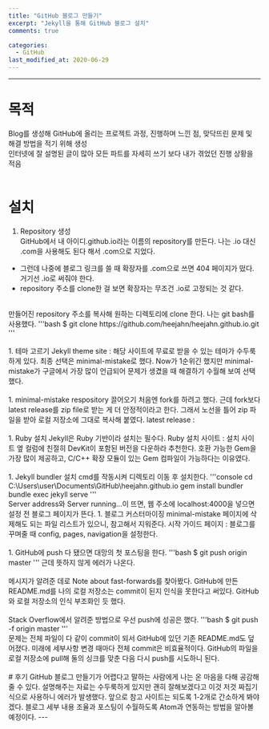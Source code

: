 ```yaml
---
title: "GitHub 블로그 만들기"
excerpt: "Jekyll을 통해 GitHub 블로그 설치"
comments: true

categories:
  - GitHub
last_modified_at: 2020-06-29
---
```

---
# 목적   
Blog를 생성해 GitHub에 올리는 프로젝트 과정, 진행하며 느낀 점, 맞닥뜨린 문제 및 해결 방법을 적기 위해 생성    
인터넷에 잘 설명된 글이 많아 모든 파트를 자세히 쓰기 보다 내가 겪었던 진행 상황을 적음   
<br>
# 설치
1. Repository 생성   
GitHub에서 내 아이디.github.io라는 이름의 repository를 만든다. 나는 .io 대신 .com을 사용해도 된다 해서 .com으로 지었다.   
* 그런데 나중에 블로그 링크를 쓸 때 확장자를 .com으로 쓰면 404 페이지가 떴다. 거기선 .io로 써줘야 한다.   
* repository 주소를 clone한 걸 보면 확장자는 무조건 .io로 고정되는 것 같다.   
<br>
만들어진 repository 주소를 복사해 원하는 디렉토리에 clone 한다.   
나는 git bash를 사용했다.
'''bash
$ git clone https://github.com/heejahn/heejahn.github.io.git
'''
<br>
<br>
1. 테마 고르기
Jekyll theme site : <https://jekyllthemes.io/free>   
해당 사이트에 무료로 받을 수 있는 테마가 수두룩하게 있다. 최종 선택은 minimal-mistake로 했다.   
Now가 1순위긴 했지만 minimal-mistake가 구글에서 가장 많이 언급되어 문제가 생겼을 때 해결하기 수월해 보여 선택했다.   
<br>
<br>
1. minimal-mistake respository 끌어오기
처음엔 fork를 하려고 했다. 근데 fork보다 latest release를 zip file로 받는 게 더 안정적이라고 한다.   
그래서 노선을 틀어 zip 파일을 받아 로컬 저장소에 그대로 복사해 붙였다.   
latest release : <https://github.com/mmistakes/minimal-mistakes/releases>
<br>
<br>
1. Ruby 설치
Jekyll은 Ruby 기반이라 설치는 필수다.   
Ruby 설치 사이트 : <https://rubyinstaller.org/downloads/>
설치 사이트 옆 컬럼에 친절히 DevKit이 포함된 버전을 다운하라 추천한다.    
호환 가능한 Gem을 가장 많이 제공하고, C/C++ 확장 모듈이 있는 Gem 컴파일이 가능하다는 이유였다.   
<br>
<br>
1. Jekyll bundler 설치
cmd를 작동시켜 디렉토리 이동 후 설치한다.   
'''console
cd C:\Users\user\Documents\GitHub\heejahn.github.io
gem install bundler
bundle exec jekyll serve
'''
<br>
Server address와 Server running...이 뜨면, 웹 주소에 localhost:4000을 넣으면 설정 전 블로그 페이지가 뜬다.   
1. 블로그 커스터마이징
minimal-mistake 페이지에 삭제해도 되는 파일 리스트가 있으니, 참고해서 지워준다.   
시작 가이드 페이지 : <https://mmistakes.github.io/minimal-mistakes/docs/quick-start-guide/>
블로그를 꾸며줄 때 config, pages, navigation을 설정한다.
<br>
<br>
1. GitHub에 push
다 됐으면 대망의 첫 포스팅을 한다.   
'''bash
$ git push origin master
'''
근데 뜻하지 않게 에러가 나온다.   
<br>
<br>
메시지가 알려준 데로 Note about fast-forwards를 찾아봤다.   
GitHub에 만든 README.md를 나의 로컬 저장소는 commit이 된지 인식을 못한다고 써있다.   
GitHub와 로컬 저장소의 인식 부조화인 듯 했다.
<br>
<br>
Stack Overflow에서 알려준 방법으로 우선 push에 성공은 했다.
'''bash
$ git push -f origin master
'''
<br>
문제는 전체 파일이 다 같이 commit이 되서 GitHub에 있던 기존 README.md도 덮어졌다.    
미래에 세부사항 변경 때마다 전체 commit은 비효율적이다.      
GitHub의 파일을 로컬 저장소에 pull해 둘의 싱크를 맞춘 다음 다시 push를 시도하니 된다.   
<br>
<br>
# 후기
GitHub 블로그 만들기가 어렵다고 말하는 사람에게 나는 온 마음을 다해 공감해줄 수 있다.   
설명해주는 자료는 수두룩하게 있지만 괜히 잘해보겠다고 이것 저것 짜집기 식으로 사용하니 에러가 발생했다.   
앞으로 참고 사이트는 되도록 1-2개로 간소하게 봐야 겠다.   
블로그 세부 내용 조율과 포스팅이 수월하도록 Atom과 연동하는 방법을 알아볼 예정이다.
---
